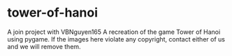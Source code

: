 # tower-of-hanoi
A join project with VBNguyen165
A recreation of the game Tower of Hanoi using pygame.
If the images here violate any copyright, contact either of us and we will remove them.